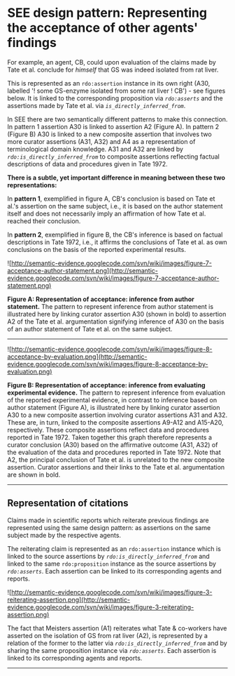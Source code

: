 # SEE design pattern: Representing the acceptance of other agents' findings #

For example, an agent, CB, could upon evaluation of the claims made by Tate et al. conclude for _himself_ that GS was indeed isolated from rat liver.

This is represented as an `rdo:assertion` instance in its own right (A30, labelled '! some GS-enzyme isolated from some rat liver ! CB') - see figures below. It is linked to the corresponding proposition via _`rdo:asserts`_ and the assertions made by Tate et al. via _`is_directly_inferred_from`_.

In SEE there are two semantically different patterns to make this connection. In pattern 1 assertion A30 is linked to assertion A2 (Figure A). In pattern 2 (Figure B) A30 is linked to a new composite assertion that involves two more curator assertions (A31, A32) and A4 as a representation of terminological domain knowledge. A31 and A32 are linked by _`rdo:is_directly_inferred_from`_ to composite assertions reflecting factual descriptions of data and procedures given in Tate 1972.

**There is a subtle, yet important difference in meaning between these two representations:**

In **pattern 1**, exemplified in figure A, CB's conclusion is based on Tate et al.'s assertion on the same subject, i.e., it is based on the author statement itself and does not necessarily imply an affirmation of how Tate et al. reached their conclusion.

In **pattern 2**, exemplified in figure B, the CB's inference is based on factual descriptions in Tate 1972, i.e., it affirms the conclusions of Tate et al. as own conclusions on the basis of the reported experimental results.

![http://semantic-evidence.googlecode.com/svn/wiki/images/figure-7-acceptance-author-statement.png](http://semantic-evidence.googlecode.com/svn/wiki/images/figure-7-acceptance-author-statement.png)

**Figure A: Representation of acceptance: inference from author statement.** The pattern to represent inference from author statement is illustrated here by linking curator assertion A30 (shown in bold) to assertion A2 of the Tate et al. argumentation signifying inference of A30 on the basis of an author statement of Tate et al. on the same subject.

---


![http://semantic-evidence.googlecode.com/svn/wiki/images/figure-8-acceptance-by-evaluation.png](http://semantic-evidence.googlecode.com/svn/wiki/images/figure-8-acceptance-by-evaluation.png)

**Figure B: Representation of acceptance: inference from evaluating experimental evidence.** The pattern to represent inference from evaluation of the reported experimental evidence, in contrast to inference based on author statement (Figure A), is illustrated here by linking curator assertion A30 to a new composite assertion involving curator assertions A31 and A32. These are, in turn, linked to the composite assertions A9-A12 and A15-A20, respectively. These composite assertions reflect data and procedures reported in Tate 1972. Taken together this graph therefore represents a curator conclusion (A30) based on the affirmative outcome (A31, A32) of the evaluation of the data and procedures reported in Tate 1972. Note that A2, the principal conclusion of Tate et al. is unrelated to the new composite assertion. Curator assertions and their links to the Tate et al. argumentation are shown in bold.

---



## Representation of citations ##

Claims made in scientific reports which reiterate previous findings are represented using the same design pattern: as assertions on the same subject made by the respective agents.

The reiterating claim is represented as an `rdo:assertion` instance which is linked to the source assertions by _`rdo:is_directly_inferred_from`_ and linked to the same `rdo:proposition` instance as the source assertions by _`rdo:asserts`_. Each assertion can be linked to its corresponding agents and reports.

![http://semantic-evidence.googlecode.com/svn/wiki/images/figure-3-reiterating-assertion.png](http://semantic-evidence.googlecode.com/svn/wiki/images/figure-3-reiterating-assertion.png)

The fact that Meisters assertion (A1) reiterates what Tate & co-workers have asserted on the isolation of GS from rat liver (A2), is represented by a relation of the former to the latter via _`rdo:is_directly_inferred_from`_ and by sharing the same proposition instance via _`rdo:asserts`_. Each assertion is linked to its corresponding agents and reports.

---
